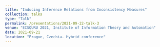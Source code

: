 ```yaml
---
title: "Inducing Inference Relations from Inconsistency Measures"
collection: talks
type: "Talk"
permalink: /presentations/2021-09-22-talk-3
venue: "ECSQURU 2021, Institute of Information Theory and Automation"
date: 2021-09-21
location: "Prague, Czechia. Hybrid conference"
---
```


<!-- [More information here](http://exampleurl.com) -->

<!-- This is a description of your tutorial, note the different field in type. This is a markdown files that can be all markdown-ified like any other post. Yay markdown! -->
